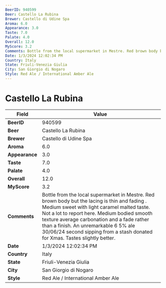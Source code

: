 ```yaml
---
BeerID: 940599
Beer: Castello La Rubina
Brewer: Castello di Udine Spa
Aroma: 6.0
Appearance: 3.0
Taste: 7.0
Palate: 4.0
Overall: 12.0
MyScore: 3.2
Comments: Bottle from the local supermarket in Mestre. Red brown body but the lacing is thin and fading . Medium sweet with light caramel malted taste. Not a lot to report here. Medium bodied smooth texture average carbonation and a fade rather than a finish. An unremarkable 6 5% ale 30/06/24 second sipping from a stash donated for Xmas.  Tastes slightly better.
Date: 1/3/2024 12:02:34 PM
Country: Italy
State: Friuli-Venezia Giulia
City: San Giorgio di Nogaro
Style: Red Ale / International Amber Ale
---
```


# Castello La Rubina

| Field         | Value |
|---------------|-------|
| **BeerID** | 940599 |
| **Beer** | Castello La Rubina |
| **Brewer** | Castello di Udine Spa |
| **Aroma** | 6.0 |
| **Appearance** | 3.0 |
| **Taste** | 7.0 |
| **Palate** | 4.0 |
| **Overall** | 12.0 |
| **MyScore** | 3.2 |
| **Comments** | Bottle from the local supermarket in Mestre. Red brown body but the lacing is thin and fading . Medium sweet with light caramel malted taste. Not a lot to report here. Medium bodied smooth texture average carbonation and a fade rather than a finish. An unremarkable 6 5% ale 30/06/24 second sipping from a stash donated for Xmas.  Tastes slightly better. |
| **Date** | 1/3/2024 12:02:34 PM |
| **Country** | Italy |
| **State** | Friuli-Venezia Giulia |
| **City** | San Giorgio di Nogaro |
| **Style** | Red Ale / International Amber Ale |
